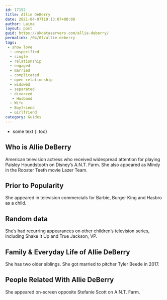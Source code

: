 ```yaml
---
id: 17152
title: Allie DeBerry
date: 2021-04-07T19:13:07+00:00
author: Laima
layout: post
guid: https://ukdataservers.com/allie-deberry/
permalink: /04/07/allie-deberry
tags:
 - show love
  - unspecified
  - single
  - relationship
  - engaged
  - married
  - complicated
  - open relationship
  - widowed
  - separated
  - divorced
   - Husband
  - Wife
  - Boyfriend
  - Girlfriend
category: Guides
---
```


* some text
{: toc}


## Who is Allie DeBerry
                  
                  
                  
American television actress who received widespread attention for playing Paisley Houndstooth on Disney&#8217;s A.N.T. Farm. She also appeared as Mindy in the Rooster Teeth movie Lazer Team. 
                  
              
            
              
            
                
                
                
## Prior to Popularity
                  
                  
                  
She appeared in television commercials for Barbie, Burger King and Hasbro as a child. 
                  
              
            
              
            
                
                
                
## Random data
                  
                  
                  
She&#8217;s had recurring appearances on other children&#8217;s television series, including Shake It Up and True Jackson, VP. 
                  
              
            
              
            
                
                
                
## Family & Everyday Life of Allie DeBerry
                  
                  
                  
She has two older siblings. She got married to pitcher Tyler Beede in 2017.
                  
              
            
              
            
                
                
                
## People Related With Allie DeBerry
                  
                  
                  
She appeared on-screen opposite Stefanie Scott on A.N.T. Farm. 
                  
              
            
              
            
                
              
            
              
              
            
            
              
            
          
          
          